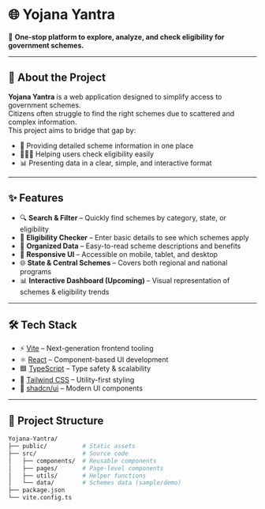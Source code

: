 # 🌐 Yojana Yantra

📌 **One-stop platform to explore, analyze, and check eligibility for government schemes.**

---

## 🚀 About the Project
**Yojana Yantra** is a web application designed to simplify access to government schemes.  
Citizens often struggle to find the right schemes due to scattered and complex information.  
This project aims to bridge that gap by:

- 📑 Providing detailed scheme information in one place  
- 🧑‍🤝‍🧑 Helping users check eligibility easily  
- 📊 Presenting data in a clear, simple, and interactive format  

---

## ✨ Features
- 🔍 **Search & Filter** – Quickly find schemes by category, state, or eligibility  
- 📝 **Eligibility Checker** – Enter basic details to see which schemes apply  
- 📂 **Organized Data** – Easy-to-read scheme descriptions and benefits  
- 📱 **Responsive UI** – Accessible on mobile, tablet, and desktop  
- 🌐 **State & Central Schemes** – Covers both regional and national programs  
- 📊 **Interactive Dashboard (Upcoming)** – Visual representation of schemes & eligibility trends  

---

## 🛠️ Tech Stack
- ⚡ [Vite](https://vitejs.dev/) – Next-generation frontend tooling  
- ⚛️ [React](https://react.dev/) – Component-based UI development  
- 🟦 [TypeScript](https://www.typescriptlang.org/) – Type safety & scalability  
- 🎨 [Tailwind CSS](https://tailwindcss.com/) – Utility-first styling  
- 🧩 [shadcn/ui](https://ui.shadcn.com/) – Modern UI components  

---

## 📂 Project Structure
```bash
Yojana-Yantra/
├── public/          # Static assets
├── src/             # Source code
│   ├── components/  # Reusable components
│   ├── pages/       # Page-level components
│   ├── utils/       # Helper functions
│   └── data/        # Schemes data (sample/demo)
├── package.json
└── vite.config.ts
